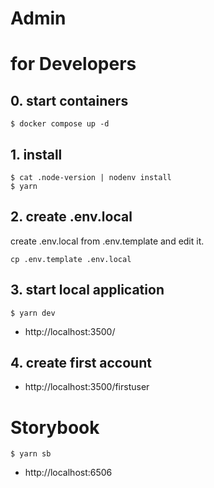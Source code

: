 # Admin

# for Developers

## 0. start containers

```
$ docker compose up -d
```

## 1. install

```
$ cat .node-version | nodenv install
$ yarn
```

## 2. create .env.local

create .env.local from .env.template and edit it.

```
cp .env.template .env.local
```

## 3. start local application

```
$ yarn dev
```

- http://localhost:3500/

##  4. create first account

- http://localhost:3500/firstuser


# Storybook

```
$ yarn sb
```

- http://localhost:6506